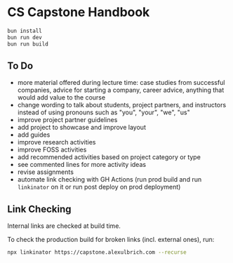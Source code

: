 # CS Capstone Handbook

```sh
bun install
bun run dev
bun run build
```

## To Do

- more material offered during lecture time: case studies from successful companies, advice for starting a company, career advice, anything that would add value to the course
- change wording to talk about students, project partners, and instructors instead of using pronouns such as "you", "your", "we", "us"
- improve project partner guidelines
- add project to showcase and improve layout
- add guides
- improve research activities
- improve FOSS activities
- add recommended activities based on project category or type
- see commented lines for more activity ideas
- revise assignments
- automate link checking with GH Actions (run prod build and run `linkinator` on it or run post deploy on prod deployment)

## Link Checking

Internal links are checked at build time.

To check the production build for broken links (incl. external ones), run:

```bash
npx linkinator https://capstone.alexulbrich.com --recurse
```
